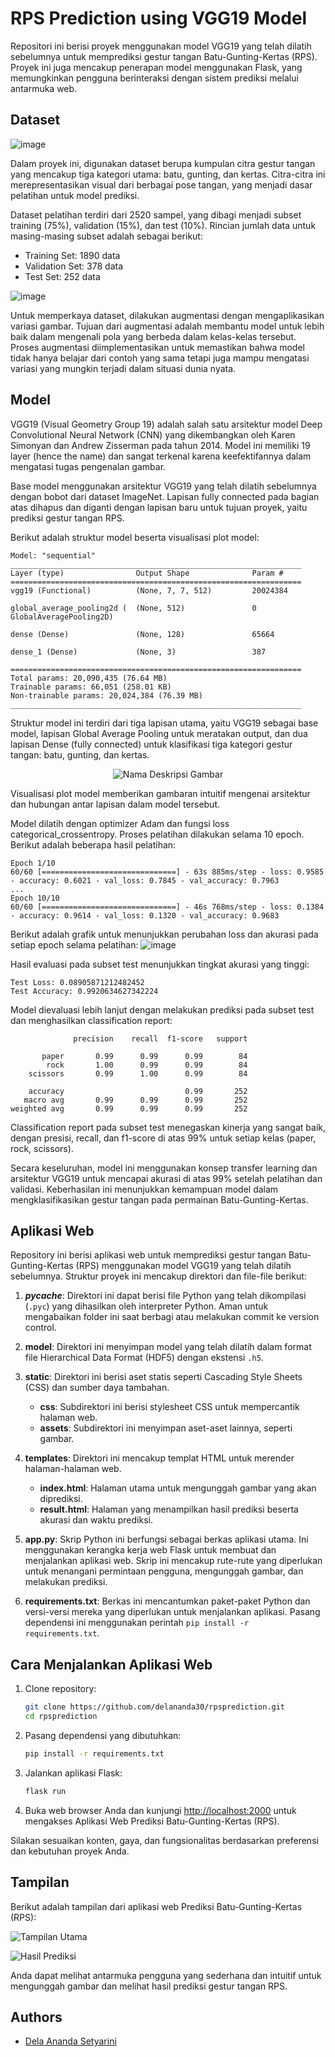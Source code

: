 # RPS Prediction using VGG19 Model
Repositori ini berisi proyek menggunakan model VGG19 yang telah dilatih sebelumnya untuk memprediksi gestur tangan Batu-Gunting-Kertas (RPS). Proyek ini juga mencakup penerapan model menggunakan Flask, yang memungkinkan pengguna berinteraksi dengan sistem prediksi melalui antarmuka web.

## Dataset

![image](https://github.com/delananda30/rpsprediction/assets/71807981/274e1e6e-ab01-4fdb-b9a8-8ba6467647d4)

Dalam proyek ini, digunakan dataset berupa kumpulan citra gestur tangan yang mencakup tiga kategori utama: batu, gunting, dan kertas. Citra-citra ini merepresentasikan visual dari berbagai pose tangan, yang menjadi dasar pelatihan untuk model prediksi.

Dataset pelatihan terdiri dari 2520 sampel, yang dibagi menjadi subset training (75%), validation (15%), dan test (10%). Rincian jumlah data untuk masing-masing subset adalah sebagai berikut:
- Training Set: 1890 data
- Validation Set: 378 data
- Test Set: 252 data

![image](https://github.com/delananda30/rpsprediction/assets/71807981/67d18abe-44df-4c38-be0a-d5ba1584253a)

Untuk memperkaya dataset, dilakukan augmentasi dengan mengaplikasikan variasi gambar. Tujuan dari augmentasi adalah membantu model untuk lebih baik dalam mengenali pola yang berbeda dalam kelas-kelas tersebut. Proses augmentasi diimplementasikan untuk memastikan bahwa model tidak hanya belajar dari contoh yang sama tetapi juga mampu mengatasi variasi yang mungkin terjadi dalam situasi dunia nyata.

## Model
VGG19 (Visual Geometry Group 19) adalah salah satu arsitektur model Deep Convolutional Neural Network (CNN) yang dikembangkan oleh Karen Simonyan dan Andrew Zisserman pada tahun 2014. Model ini memiliki 19 layer (hence the name) dan sangat terkenal karena keefektifannya dalam mengatasi tugas pengenalan gambar.

Base model menggunakan arsitektur VGG19 yang telah dilatih sebelumnya dengan bobot dari dataset ImageNet. Lapisan fully connected pada bagian atas dihapus dan diganti dengan lapisan baru untuk tujuan proyek, yaitu prediksi gestur tangan RPS.

Berikut adalah struktur model beserta visualisasi plot model:
```plaintext
Model: "sequential"
_________________________________________________________________
Layer (type)                Output Shape              Param #   
=================================================================
vgg19 (Functional)          (None, 7, 7, 512)         20024384  
                                                                 
global_average_pooling2d (  (None, 512)               0         
GlobalAveragePooling2D)                                         
                                                                 
dense (Dense)               (None, 128)               65664     
                                                                 
dense_1 (Dense)             (None, 3)                 387       
                                                                 
=================================================================
Total params: 20,090,435 (76.64 MB)
Trainable params: 66,051 (258.01 KB)
Non-trainable params: 20,024,384 (76.39 MB)
_________________________________________________________________
```
Struktur model ini terdiri dari tiga lapisan utama, yaitu VGG19 sebagai base model, lapisan Global Average Pooling untuk meratakan output, dan dua lapisan Dense (fully connected) untuk klasifikasi tiga kategori gestur tangan: batu, gunting, dan kertas.

<p align="center">
  <img src="https://github.com/delananda30/rpsprediction/assets/71807981/aa17a316-774b-4d4f-9792-0a567b90c5d3" alt="Nama Deskripsi Gambar">
</p>


Visualisasi plot model memberikan gambaran intuitif mengenai arsitektur dan hubungan antar lapisan dalam model tersebut.

Model dilatih dengan optimizer Adam dan fungsi loss categorical_crossentropy. Proses pelatihan dilakukan selama 10 epoch. Berikut adalah beberapa hasil pelatihan:

```plaintext
Epoch 1/10
60/60 [==============================] - 63s 885ms/step - loss: 0.9585 - accuracy: 0.6021 - val_loss: 0.7845 - val_accuracy: 0.7963
...
Epoch 10/10
60/60 [==============================] - 46s 768ms/step - loss: 0.1384 - accuracy: 0.9614 - val_loss: 0.1320 - val_accuracy: 0.9683
```
Berikut adalah grafik untuk menunjukkan perubahan loss dan akurasi pada setiap epoch selama pelatihan:
![image](https://github.com/delananda30/rpsprediction/assets/71807981/0ab982e2-4969-464d-919c-46d96aa5246c)

Hasil evaluasi pada subset test menunjukkan tingkat akurasi yang tinggi:
```plaintext
Test Loss: 0.08905871212482452
Test Accuracy: 0.9920634627342224
```
Model dievaluasi lebih lanjut dengan melakukan prediksi pada subset test dan menghasilkan classification report:

```plaintext
              precision    recall  f1-score   support

       paper       0.99      0.99      0.99        84
        rock       1.00      0.99      0.99        84
    scissors       0.99      1.00      0.99        84

    accuracy                           0.99       252
   macro avg       0.99      0.99      0.99       252
weighted avg       0.99      0.99      0.99       252
```
Classification report pada subset test menegaskan kinerja yang sangat baik, dengan presisi, recall, dan f1-score di atas 99% untuk setiap kelas (paper, rock, scissors).

Secara keseluruhan, model ini menggunakan konsep transfer learning dan arsitektur VGG19 untuk mencapai akurasi di atas 99% setelah pelatihan dan validasi. Keberhasilan ini menunjukkan kemampuan model dalam mengklasifikasikan gestur tangan pada permainan Batu-Gunting-Kertas.

## Aplikasi Web
Repository ini berisi aplikasi web untuk memprediksi gestur tangan Batu-Gunting-Kertas (RPS) menggunakan model VGG19 yang telah dilatih sebelumnya. Struktur proyek ini mencakup direktori dan file-file berikut:

1. **_pycache_**: Direktori ini dapat berisi file Python yang telah dikompilasi (`.pyc`) yang dihasilkan oleh interpreter Python. Aman untuk mengabaikan folder ini saat berbagi atau melakukan commit ke version control.

2. **model**: Direktori ini menyimpan model yang telah dilatih dalam format file Hierarchical Data Format (HDF5) dengan ekstensi `.h5`.

3. **static**: Direktori ini berisi aset statis seperti Cascading Style Sheets (CSS) dan sumber daya tambahan.

   - **css**: Subdirektori ini berisi stylesheet CSS untuk mempercantik halaman web.
   - **assets**: Subdirektori ini menyimpan aset-aset lainnya, seperti gambar.

4. **templates**: Direktori ini mencakup templat HTML untuk merender halaman-halaman web.

   - **index.html**: Halaman utama untuk mengunggah gambar yang akan diprediksi.
   - **result.html**: Halaman yang menampilkan hasil prediksi beserta akurasi dan waktu prediksi.

5. **app.py**: Skrip Python ini berfungsi sebagai berkas aplikasi utama. Ini menggunakan kerangka kerja web Flask untuk membuat dan menjalankan aplikasi web. Skrip ini mencakup rute-rute yang diperlukan untuk menangani permintaan pengguna, mengunggah gambar, dan melakukan prediksi.

6. **requirements.txt**: Berkas ini mencantumkan paket-paket Python dan versi-versi mereka yang diperlukan untuk menjalankan aplikasi. Pasang dependensi ini menggunakan perintah `pip install -r requirements.txt`.

## Cara Menjalankan Aplikasi Web

1. Clone repository:
   ```bash
   git clone https://github.com/delananda30/rpsprediction.git
   cd rpsprediction
   ```

2. Pasang dependensi yang dibutuhkan:
   ```bash
   pip install -r requirements.txt
   ```

3. Jalankan aplikasi Flask:
   ```bash
   flask run
   ```

4. Buka web browser Anda dan kunjungi [http://localhost:2000](http://localhost:2000) untuk mengakses Aplikasi Web Prediksi Batu-Gunting-Kertas (RPS).

Silakan sesuaikan konten, gaya, dan fungsionalitas berdasarkan preferensi dan kebutuhan proyek Anda.

## Tampilan 

Berikut adalah tampilan dari aplikasi web Prediksi Batu-Gunting-Kertas (RPS):

![Tampilan Utama](https://github.com/delananda30/rpsprediction/assets/71807981/57c9c70a-0a44-4fff-a404-8ba100cbcabd)

![Hasil Prediksi](https://github.com/delananda30/rpsprediction/assets/71807981/bce4a427-45e2-40e0-bcbd-859b71a5ad02)

Anda dapat melihat antarmuka pengguna yang sederhana dan intuitif untuk mengunggah gambar dan melihat hasil prediksi gestur tangan RPS.

## Authors
- [Dela Ananda Setyarini](https://github.com/delananda30)
